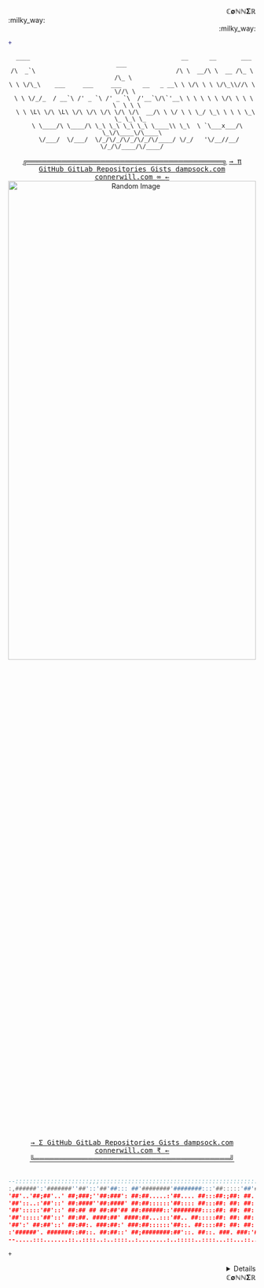 <div align="center">
<div align="right"> 
 <sample>
  <b>&Copf;&empty;&Nopf;&Nopf;&Sigma;&Ropf;</b>
 </sample>
</div>
 
<div align="left"> 
:milky_way:
<div align="right"> 
:milky_way:
<div align="right">
 
```diff
+                                                                                                   
```
</div>
<div align="center">
 
```pwsh
 ____                                           __      __       ___    ___      
/\  _`\                                        /\ \  __/\ \  __ /\_ \  /\_ \     
\ \ \/\_\    ___     ___     ___      __   _ __\ \ \/\ \ \ \/\_\\//\ \ \//\ \    
 \ \ \/_/_  / __`\ /' _ `\ /' _ `\  /'__`\/\`'__\ \ \ \ \ \ \/\ \ \ \ \  \ \ \   
  \ \ \L\ \/\ \L\ \/\ \/\ \/\ \/\ \/\  __/\ \ \/ \ \ \_/ \_\ \ \ \ \_\ \_ \_\ \_ 
   \ \____/\ \____/\ \_\ \_\ \_\ \_\ \____\\ \_\  \ `\___x___/\ \_\/\____\/\____\
    \/___/  \/___/  \/_/\/_/\/_/\/_/\/____/ \/_/   '\/__//__/  \/_/\/____/\/____/
```
</div>
<div align="center">
 <span>
  <sample>
   <b><a href="https://connerwill.com">╔════════════════════════════════════════╗</a></b>
  </sample>
  <kbd>
   <a href="https://connerwill.com"><kbd>→ <kbd> π </kbd></kbd></a>
   <a href="https://github.com/ConnerWill"><kbd> GitHub </kbd></a>
   <a href="https://gitlab.com/ConnerWill"><kbd> GitLab </kbd></a>
   <a href="https://github.com/ConnerWill?tab=repositories"><kbd> Repositories </kbd></a>
   <a href="https://gist.github.com/ConnerWill"><kbd> Gists </kbd></a>
   <a href="https://dampsock.com"><kbd> dampsock.com </kbd></a>
   <a href="https://connerwill.com"><kbd> connerwill.com </kbd></a>
   <a href="https://connerwill.com"><kbd><kbd> &infin; </kbd> ← </kbd></a>
  </kbd>
 </span>
<div align="center">
 <img src="https://bingimages.herokuapp.com/unsplash1" alt="Random Image" width="100%" height="50%">
</div>
<div align="center">
 <span> 
  <kbd>
   <a href="https://connerwill.com"><kbd>→ <kbd> Σ </kbd></kbd></a>
   <a href="https://github.com/ConnerWill"><kbd> GitHub </kbd></a>
   <a href="https://gitlab.com/ConnerWill"><kbd> GitLab </kbd></a>
   <a href="https://github.com/ConnerWill?tab=repositories"><kbd> Repositories </kbd></a>
   <a href="https://gist.github.com/ConnerWill"><kbd> Gists </kbd></a>
   <a href="https://dampsock.com"><kbd> dampsock.com </kbd></a>
   <a href="https://connerwill.com"><kbd> connerwill.com </kbd></a>
   <a href="https://connerwill.com"><kbd><kbd> ₹ </kbd> ← </kbd></a>
  </kbd>
  <sample>
   <b><a href="https://connerwill.com">╚════════════════════════════════════════╝</a></b>
  </sample>
 </span>
<br><br>
</div>
</div>
<div align="center">
 
 ```lua
 --:::::::::::::::::::::;;;:::::::::::::::::::::::::::::::::::::::::::::::::::::::::::::::::::
 :,######':'#######''##'::'##'##::: ##'########'########:::'##:::::'##'####;##':::::'##';;::::
 '##'..'##;##'..' ##;###;''##:###': ##:##.....:'##.... ##:::##:;##: ##. ##::##':::::'##'::::::
 '##'::..:'##'::' ##:####''##:####' ##:##::::::'##:::: ##:::##: ##: ##: ##::##::::::'##:::::::
 '##':::::'##'::' ##:## ## ##:##'## ##:######::'########::::##: ##: ##: ##::##::::::'##'::::::
 '##':::::'##'::' ##:##. ####:##' ####:##...:::'##.. ##:::::##: ##: ##: ##::##::::::'##';:::::
 '##':' ##:##'::' ##:##:. ###:##:' ###:##::::::'##::. ##::::##: ##: ##: ##::##::::::'##':;::::
 :'######'. #######::##::. ##:##::' ##;########:##'::. ##::. ###. ###:'####'########:########:
 --.....:::.......::..::::..:..::::..:........:..:::::..::::...::...::....:........:........::
```
</div>
<div align="left">
 
```http
+                                                                                                                      
```
</div> 
<div align="right">
<details>
<div align="center">
:shipit:
<div align="right">
<details>
<div align="center">
<br><br>
<p>
 <a href="https://github.com/ConnerWill">
  <img align="center" height="200" src="https://github-readme-stats.vercel.app/api?username=ConnerWill&&show_icons=true&theme=tokyonight&&v=5"/>
 </a>
 <a href="https://github.com/ConnerWill">
  <img align="center" height="200" src="https://github-readme-stats.vercel.app/api/top-langs/?username=ConnerWill&langs_count=3&theme=tokyonight&hide="/>
 </a>
</p>
<br><br>
</div>
<div align="right">
<details>
</div>

 
 ---
 
<div align="right">
<details>
<div align="center">

First column name  | Second column name 
-------------------|------------------
Row 1, Col 1       | Row 1, Col 2 
Row 2, Col 1       | Row 2, Col 2 

<!--
<details>
<div align="left">
 
```diff

-                                                                                                                       

+                                                                                                                       

-                                                                                                                       

+                                                                                                                       

-                                                                                                                       

+                                                                                                                       

-                                                                                                                       

+                                                                                                                       

-                                                                                                                     

```
</div> 

---
-->
 
<div align="right">
<details>
<div align="center">
═══════════════════════════════════════════════════════════════════════════
:trollface::trollface::trollface::trollface::trollface::trollface::trollface::trollface::trollface::trollface::trollface::trollface::trollface::trollface::trollface::trollface::trollface::trollface::trollface::trollface::trollface::trollface::trollface::trollface::trollface::trollface::trollface::trollface::trollface::trollface::trollface::trollface::trollface::trollface::trollface::trollface::trollface::trollface::trollface::trollface::trollface:
═══════════════════════════════════════════════════════════════════════════
</div>
</div>
</div>
</details>
</details>
<div align="center">
 <span>
  $e^x=\sum_{i=0}^\infty \frac{1}{i!}x^i$
  $\frac{n!}{k!(n-k)!} = {n \choose k}$
 </span>
</div>
</details>
</details>
<div align="right"> 
 <sample><b>&Copf;&empty;&Nopf;&Nopf;&Sigma;&Ropf;</b></sample>
</div>
</div>
